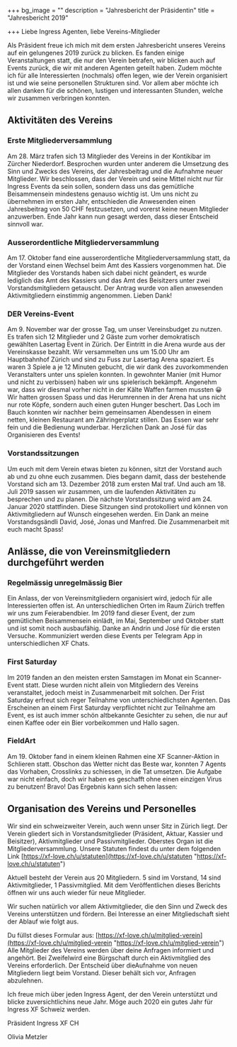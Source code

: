 +++
bg_image = ""
description = "Jahresbericht der Präsidentin"
title = "Jahresbericht 2019"

+++
Liebe Ingress Agenten, liebe Vereins-Mitglieder

Als Präsident freue ich mich mit dem ersten Jahresbericht unseres Vereins auf ein gelungenes 2019 zurück zu blicken. Es fanden einige Veranstaltungen statt, die nur den Verein betrafen, wir blicken auch auf Events zurück, die wir mit anderen Agenten geteilt haben. Zudem möchte ich für alle Interessierten (nochmals) offen legen, wie der Verein organisiert ist und wie seine personellen Strukturen sind. Vor allem aber möchte ich allen danken für die schönen, lustigen und interessanten Stunden, welche wir zusammen verbringen konnten.

## Aktivitäten des Vereins

### Erste Mitgliederversammlung

Am 28. März trafen sich 13 Mitglieder des Vereins in der Kontikibar im Zürcher Niederdorf. Besprochen wurden unter anderem die Umsetzung des Sinn und Zwecks des Vereins, der Jahresbeitrag und die Aufnahme neuer Mitglieder. Wir beschlossen, dass der Verein und seine Mittel nicht nur für Ingress Events da sein sollen, sondern dass uns das gemütliche Beisammensein mindestens genauso wichtig ist. Um uns nicht zu übernehmen im ersten Jahr, entschieden die Anwesenden einen Jahresbeitrag von 50 CHF festzusetzen, und vorerst keine neuen Mitglieder anzuwerben. Ende Jahr kann nun gesagt werden, dass dieser Entscheid sinnvoll war.

### Ausserordentliche Mitgliederversammlung

Am 17. Oktober fand eine ausserordentliche Mitgliederversammlung statt, da der Vorstand einen Wechsel beim Amt des Kassiers vorgenommen hat. Die Mitglieder des Vorstands haben sich dabei nicht geändert, es wurde lediglich das Amt des Kassiers und das Amt des Beisitzers unter zwei Vorstandsmitgliedern getauscht. Der Antrag wurde von allen anwesenden Aktivmitgliedern einstimmig angenommen. Lieben Dank!

### DER Vereins-Event

Am 9. November war der grosse Tag, um unser Vereinsbudget zu nutzen. Es trafen sich 12 Mitglieder und 2 Gäste zum vorher demokratisch gewählten Lasertag Event in Zürich. Der Eintritt in die Arena wurde aus der Vereinskasse bezahlt. Wir versammelten uns um 15.00 Uhr am Hauptbahnhof Zürich und sind zu Fuss zur Lasertag Arena spaziert. Es waren 3 Spiele a je 12 Minuten gebucht, die wir dank des zuvorkommenden Veranstalters unter uns spielen konnten. In gewohnter Manier (mit Humor und nicht zu verbissen) haben wir uns spielerisch bekämpft. Angenehm war, dass wir diesmal vorher nicht in der Kälte Waffen farmen mussten 😀 Wir hatten grossen Spass und das Herumrennen in der Arena hat uns nicht nur rote Köpfe, sondern auch einen guten Hunger beschert. Das Loch im Bauch konnten wir nachher beim gemeinsamen Abendessen in einem netten, kleinen Restaurant am Zähringerplatz stillen. Das Essen war sehr fein und die Bedienung wunderbar. Herzlichen Dank an José für das Organisieren des Events!

### Vorstandssitzungen

Um euch mit dem Verein etwas bieten zu können, sitzt der Vorstand auch ab und zu ohne euch zusammen. Dies begann damit, dass der bestehende Vorstand sich am 13. Dezember 2018 zum ersten Mal traf. Und auch am 18. Juli 2019 sassen wir zusammen, um die laufenden Aktivitäten zu besprechen und zu planen. Die nächste Vorstandssitzung wird am 24. Januar 2020 stattfinden. Diese Sitzungen sind protokolliert und können von Aktivmitgliedern auf Wunsch eingesehen werden. Ein Dank an meine Vorstandsgsändli David, José, Jonas und Manfred. Die Zusammenarbeit mit euch macht Spass! 

## Anlässe, die von Vereinsmitgliedern durchgeführt werden 

### Regelmässig unregelmässig Bier

Ein Anlass, der von Vereinsmitgliedern organisiert wird, jedoch für alle Interessierten offen ist. An unterschiedlichen Orten im Raum Zürich treffen wir uns zum Feierabendbier. Im 2019 fand dieser Event, der zum gemütlichen Beisammensein einlädt, im Mai, September und Oktober statt und ist somit noch ausbaufähig. Danke an Andrin und José für die ersten Versuche. Kommuniziert werden diese Events per Telegram App in unterschiedlichen XF Chats.

### First Saturday

Im 2019 fanden an den meisten ersten Samstagen im Monat ein Scanner-Event statt. Diese wurden nicht allein von Mitgliedern des Vereins veranstaltet, jedoch meist in Zusammenarbeit mit solchen. Der Frist Saturday erfreut sich reger Teilnahme von unterschiedlichsten Agenten. Das Erscheinen an einem First Saturday verpflichtet nicht zur Teilnahme am Event, es ist auch immer schön altbekannte Gesichter zu sehen, die nur auf einen Kaffee oder ein Bier vorbeikommen und Hallo sagen.

### FieldArt

Am 19. Oktober fand in einem kleinen Rahmen eine XF Scanner-Aktion in Schlieren statt. Obschon das Wetter nicht das Beste war, konnten 7 Agents das Vorhaben, Crosslinks zu schiessen, in die Tat umsetzen. Die Aufgabe war nicht einfach, doch wir haben es geschafft ohne einen einzigen Virus zu benutzen! Bravo! Das Ergebnis kann sich sehen lassen:

## Organisation des Vereins und Personelles

Wir sind ein schweizweiter Verein, auch wenn unser Sitz in Zürich liegt. Der Verein gliedert sich in Vorstandsmitglieder (Präsident, Aktuar, Kassier und Beisitzer), Aktivmitglieder und Passivmitglieder. Oberstes Organ ist die Mitgliederversammlung. Unsere Statuten findest du unter dem folgenden Link [https://xf-love.ch/u/statuten](https://xf-love.ch/u/statuten "https://xf-love.ch/u/statuten")

Aktuell besteht der Verein aus 20 Mitgliedern. 5 sind im Vorstand, 14 sind Aktivmitglieder, 1 Passivmitglied. Mit dem Veröffentlichen dieses Berichts öffnen wir uns auch wieder für neue Mitglieder. 

Wir suchen natürlich vor allem Aktivmitglieder, die den Sinn und Zweck des Vereins unterstützen und fördern. Bei Interesse an einer Mitgliedschaft sieht der Ablauf wie folgt aus. 

Du füllst dieses Formular aus: [https://xf-love.ch/u/mitglied-verein](https://xf-love.ch/u/mitglied-verein "https://xf-love.ch/u/mitglied-verein") Alle Mitglieder des Vereins werden über deine Anfragen informiert und angehört. Bei Zweifelwird eine Bürgschaft durch ein Aktivmitglied des Vereins erforderlich. Der Entscheid über dieAufnahme von neuen Mitgliedern liegt beim Vorstand. Dieser behält sich vor, Anfragen abzulehnen.

Ich freue mich über jeden Ingress Agent, der den Verein unterstützt und blicke zuversichtlichins neue Jahr. Möge auch 2020 ein gutes Jahr für Ingress XF Schweiz werden.

Präsident Ingress XF CH

Olivia Metzler